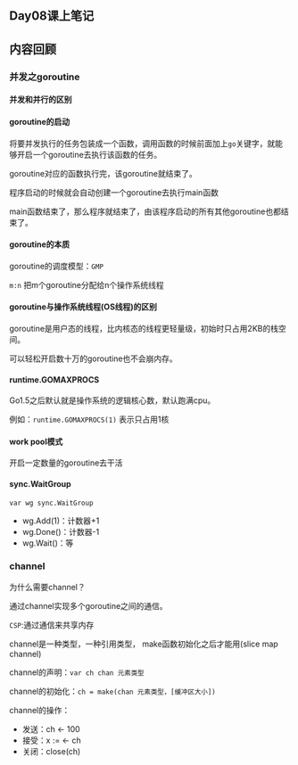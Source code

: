 ## Day08课上笔记

## 内容回顾

### 并发之goroutine

#### 并发和并行的区别

#### goroutine的启动

将要并发执行的任务包装成一个函数，调用函数的时候前面加上`go`关键字，就能够开启一个goroutine去执行该函数的任务。

goroutine对应的函数执行完，该goroutine就结束了。

程序启动的时候就会自动创建一个goroutine去执行main函数

main函数结束了，那么程序就结束了，由该程序启动的所有其他goroutine也都结束了。

#### goroutine的本质

goroutine的调度模型：`GMP`

`m:n` 把m个goroutine分配给n个操作系统线程

#### goroutine与操作系统线程(OS线程)的区别

goroutine是用户态的线程，比内核态的线程更轻量级，初始时只占用2KB的栈空间。

可以轻松开启数十万的goroutine也不会崩内存。

#### runtime.GOMAXPROCS

Go1.5之后默认就是操作系统的逻辑核心数，默认跑满cpu。

例如：`runtime.GOMAXPROCS(1)`  表示只占用1核

#### work pool模式

开启一定数量的goroutine去干活

#### sync.WaitGroup

`var wg sync.WaitGroup`

- wg.Add(1)：计数器+1
- wg.Done()：计数器-1
- wg.Wait()：等

### channel

为什么需要channel？

通过channel实现多个goroutine之间的通信。

`CSP`:通过通信来共享内存

channel是一种类型，一种引用类型， make函数初始化之后才能用(slice map channel)



channel的声明：`var ch chan 元素类型`

channel的初始化：`ch = make(chan 元素类型，[缓冲区大小])`

channel的操作：

- 发送：ch <- 100
- 接受：x := <- ch
- 关闭：close(ch)